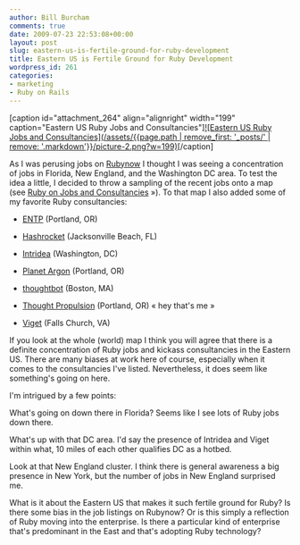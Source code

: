 ```yaml
---
author: Bill Burcham
comments: true
date: 2009-07-23 22:53:08+00:00
layout: post
slug: eastern-us-is-fertile-ground-for-ruby-development
title: Eastern US is Fertile Ground for Ruby Development
wordpress_id: 261
categories:
- marketing
- Ruby on Rails
---
```


[caption id="attachment_264" align="alignright" width="199" caption="Eastern US Ruby Jobs and Consultancies"][![Eastern US Ruby Jobs and Consultancies](/assets/{{page.path | remove_first: '_posts/' | remove: '.markdown'}}/picture-2.png?w=199)](http://maps.google.com/maps/ms?ie=UTF8&hl=en&msa=0&msid=115685239335565937159.00046f6521d21e93b15c8&ll=35.532226,-76.904297&spn=22.457995,38.891602&z=5)[/caption]

As I was perusing jobs on [Rubynow](http://jobs.rubynow.com) I thought I was seeing a concentration of jobs in Florida, New England, and the Washington DC area. To test the idea a little, I decided to throw a sampling of the recent jobs onto a map (see [Ruby on Jobs and Consultancies](http://maps.google.com/maps/ms?ie=UTF8&hl=en&msa=0&msid=115685239335565937159.00046f6521d21e93b15c8&ll=36.031332,-78.134766&spn=22.320975,38.891602&z=5) »). To that map I also added some of my favorite Ruby consultancies:



	
  * [ENTP](http://entp.com/) (Portland, OR)

	
  * [Hashrocket](http://www.hashrocket.com/) (Jacksonville Beach, FL)

	
  * [Intridea](http://intridea.com/) (Washington, DC)

	
  * [Planet Argon](http://planetargon.com/) (Portland, OR)

	
  * [thoughtbot](http://thoughtbot.com/) (Boston, MA)

	
  * [Thought Propulsion](http://www.thoughtpropulsion.com/) (Portland, OR) « hey that's me »

	
  * [Viget](http://www.viget.com) (Falls Church, VA)


If you look at the whole (world) map I think you will agree that there is a definite concentration of Ruby jobs and kickass consultancies in the Eastern US. There are many biases at work here of course, especially when it comes to the consultancies I've listed. Nevertheless, it does seem like something's going on here.

I'm intrigued by a few points:

What's going on down there in Florida? Seems like I see lots of Ruby jobs down there.

What's up with that DC area. I'd say the presence of Intridea and Viget within what, 10 miles of each other qualifies DC as a hotbed.

Look at that New England cluster. I think there is general awareness a big presence in New York, but the number of jobs in New England surprised me.

What is it about the Eastern US that makes it such fertile ground for Ruby? Is there some bias in the job listings on Rubynow? Or is this simply a reflection of Ruby moving into the enterprise. Is there a particular kind of enterprise that's predominant in the East and that's adopting Ruby technology?
